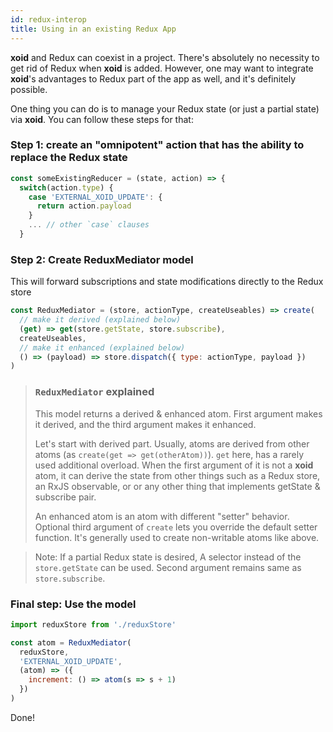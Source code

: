 ```yaml
---
id: redux-interop
title: Using in an existing Redux App
---
```


**xoid** and Redux can coexist in a project. There's absolutely no necessity to get rid of Redux when **xoid** is added. However, one may want to integrate **xoid**'s advantages to Redux part of the app as well, and it's definitely possible. 

One thing you can do is to manage your Redux state (or just a partial state) via **xoid**. You can follow these steps for that:

### Step 1: create an "omnipotent" action that has the ability to replace the Redux state

```js
const someExistingReducer = (state, action) => {
  switch(action.type) {
    case 'EXTERNAL_XOID_UPDATE': {
      return action.payload
    }
    ... // other `case` clauses
  }
```

### Step 2: Create ReduxMediator model
This will forward subscriptions and state modifications directly to the Redux store

```js
const ReduxMediator = (store, actionType, createUseables) => create(
  // make it derived (explained below)
  (get) => get(store.getState, store.subscribe), 
  createUseables,
  // make it enhanced (explained below)
  () => (payload) => store.dispatch({ type: actionType, payload })
)
```

> ### `ReduxMediator` explained
>
> This model returns a derived & enhanced atom. First argument makes it derived, and the third argument makes it enhanced.
>
> Let's start with derived part. Usually, atoms are derived from other atoms (as `create(get => get(otherAtom))`). `get` here, has a rarely used additional overload. When the first argument of it is not a **xoid** atom, it can derive the state from other things such as a Redux store, an RxJS observable, or or any other thing that implements getState & subscribe pair.
>
> An enhanced atom is an atom with different "setter" behavior. Optional third argument of `create` lets you override the default setter function. It's generally used to create non-writable atoms like above.

> Note: If a partial Redux state is desired, A selector instead of the `store.getState` can be used. Second argument remains same as `store.subscribe`.

### Final step: Use the model

```js
import reduxStore from './reduxStore'

const atom = ReduxMediator(
  reduxStore, 
  'EXTERNAL_XOID_UPDATE',
  (atom) => ({
    increment: () => atom(s => s + 1)
  })
)
```

Done!